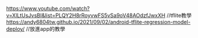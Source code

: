 https://www.youtube.com/watch?v=XlLtUsJvsBI&list=PLQY2H8rRoyvwFS5vSa9oV48AOdzfJwxXH   //tflite教學
https://andy6804tw.github.io/2021/09/02/android-tflite-regression-model-deploy/  //放進app的教學
